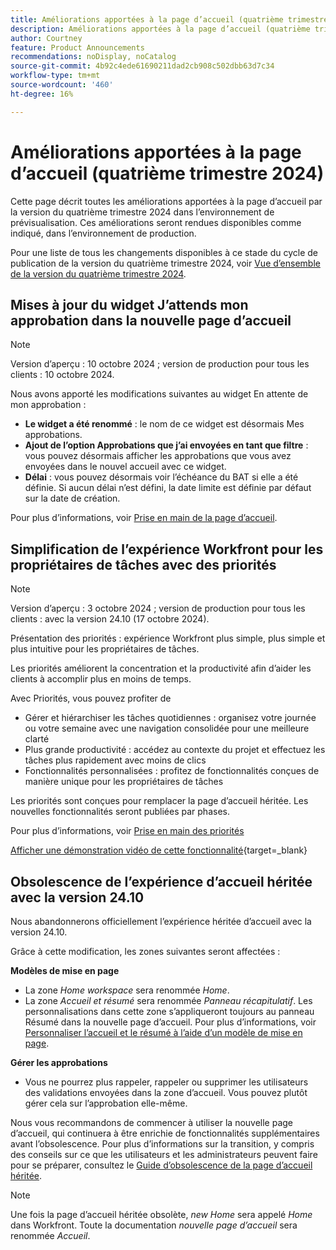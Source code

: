 ```yaml
---
title: Améliorations apportées à la page d’accueil (quatrième trimestre 2024)
description: Améliorations apportées à la page d’accueil (quatrième trimestre 2024)
author: Courtney
feature: Product Announcements
recommendations: noDisplay, noCatalog
source-git-commit: 4b92c4ede61690211dad2cb908c502dbb63d7c34
workflow-type: tm+mt
source-wordcount: '460'
ht-degree: 16%

---
```


# Améliorations apportées à la page d’accueil (quatrième trimestre 2024)

Cette page décrit toutes les améliorations apportées à la page d’accueil par la version du quatrième trimestre 2024 dans l’environnement de prévisualisation. Ces améliorations seront rendues disponibles comme indiqué, dans l’environnement de production.

Pour une liste de tous les changements disponibles à ce stade du cycle de publication de la version du quatrième trimestre 2024, voir [Vue d’ensemble de la version du quatrième trimestre 2024](/help/quicksilver/product-announcements/product-releases/24-q4-release-activity/24-q4-release-overview.md).

## Mises à jour du widget J’attends mon approbation dans la nouvelle page d’accueil

>[!NOTE]
>
>Version d’aperçu : 10 octobre 2024 ; version de production pour tous les clients : 10 octobre 2024.

Nous avons apporté les modifications suivantes au widget En attente de mon approbation :

* **Le widget a été renommé** : le nom de ce widget est désormais Mes approbations.
* **Ajout de l’option Approbations que j’ai envoyées en tant que filtre** : vous pouvez désormais afficher les approbations que vous avez envoyées dans le nouvel accueil avec ce widget.
* **Délai** : vous pouvez désormais voir l’échéance du BAT si elle a été définie. Si aucun délai n’est défini, la date limite est définie par défaut sur la date de création.

Pour plus d’informations, voir [Prise en main de la page d’accueil](/help/quicksilver/workfront-basics/using-home/using-the-home-area/get-started-with-home.md).

## Simplification de l’expérience Workfront pour les propriétaires de tâches avec des priorités

>[!NOTE]
>
>Version d’aperçu : 3 octobre 2024 ; version de production pour tous les clients : avec la version 24.10 (17 octobre 2024).

Présentation des priorités : expérience Workfront plus simple, plus simple et plus intuitive pour les propriétaires de tâches.

Les priorités améliorent la concentration et la productivité afin d’aider les clients à accomplir plus en moins de temps.

Avec Priorités, vous pouvez profiter de

* Gérer et hiérarchiser les tâches quotidiennes : organisez votre journée ou votre semaine avec une navigation consolidée pour une meilleure clarté
* Plus grande productivité : accédez au contexte du projet et effectuez les tâches plus rapidement avec moins de clics
* Fonctionnalités personnalisées : profitez de fonctionnalités conçues de manière unique pour les propriétaires de tâches

Les priorités sont conçues pour remplacer la page d’accueil héritée. Les nouvelles fonctionnalités seront publiées par phases.

Pour plus d’informations, voir [Prise en main des priorités](/help/quicksilver/workfront-basics/priorities/get-started-with-priorities.md)

[Afficher une démonstration vidéo de cette fonctionnalité](https://video.tv.adobe.com/v/3434848/){target=_blank}

## Obsolescence de l’expérience d’accueil héritée avec la version 24.10

Nous abandonnerons officiellement l’expérience héritée d’accueil avec la version 24.10.

Grâce à cette modification, les zones suivantes seront affectées :

**Modèles de mise en page**

* La zone _Home workspace_ sera renommée _Home_.
* La zone _Accueil et résumé_ sera renommée _Panneau récapitulatif_. Les personnalisations dans cette zone s’appliqueront toujours au panneau Résumé dans la nouvelle page d’accueil. Pour plus d’informations, voir [Personnaliser l’accueil et le résumé à l’aide d’un modèle de mise en page](/help/quicksilver/administration-and-setup/customize-workfront/use-layout-templates/customize-home-summary-layout-template.md).

**Gérer les approbations**

* Vous ne pourrez plus rappeler, rappeler ou supprimer les utilisateurs des validations envoyées dans la zone d’accueil. Vous pouvez plutôt gérer cela sur l’approbation elle-même.

Nous vous recommandons de commencer à utiliser la nouvelle page d’accueil, qui continuera à être enrichie de fonctionnalités supplémentaires avant l’obsolescence. Pour plus d’informations sur la transition, y compris des conseils sur ce que les utilisateurs et les administrateurs peuvent faire pour se préparer, consultez le [Guide d’obsolescence de la page d’accueil héritée](/help/quicksilver/product-announcements/announcements/legacy-home-deprecation.md).

>[!NOTE]
>
>Une fois la page d’accueil héritée obsolète, _new Home_ sera appelé _Home_ dans Workfront. Toute la documentation _nouvelle page d’accueil_ sera renommée _Accueil_.
